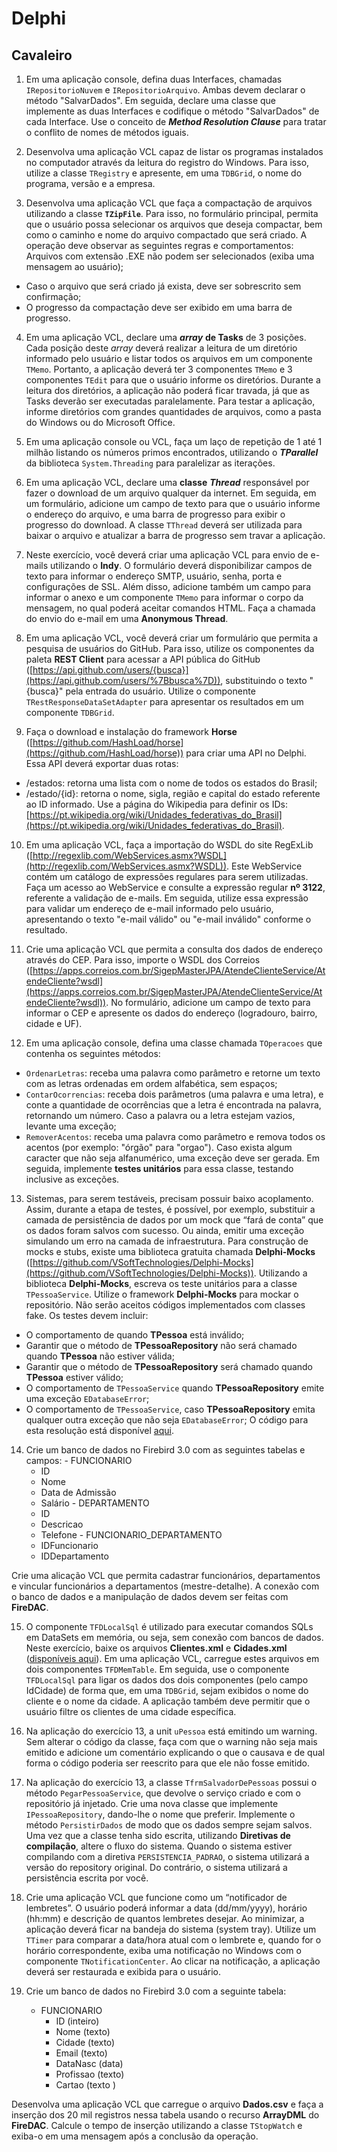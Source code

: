 # Delphi

## Cavaleiro

1. Em uma aplicação console, defina duas Interfaces, chamadas `IRepositorioNuvem` e `IRepositorioArquivo`. Ambas devem declarar o método "SalvarDados". Em seguida, declare uma classe que implemente as duas Interfaces e codifique o método "SalvarDados" de cada Interface. Use o conceito de _**Method Resolution Clause**_ para tratar o conflito de nomes de métodos iguais.

2. Desenvolva uma aplicação VCL capaz de listar os programas instalados no computador através da leitura do registro do Windows. Para isso, utilize a classe `TRegistry` e apresente, em uma `TDBGrid`, o nome do programa, versão e a empresa.

3. Desenvolva uma aplicação VCL que faça a compactação de arquivos utilizando a classe  **`TZipFile`**. Para isso, no formulário principal, permita que o usuário possa selecionar os arquivos que deseja compactar, bem como o caminho e nome do arquivo compactado que será criado. A operação deve observar as seguintes regras e comportamentos: Arquivos com extensão .EXE não podem ser selecionados (exiba uma mensagem ao usuário);
-   Caso o arquivo que será criado já exista, deve ser sobrescrito sem confirmação;
-   O progresso da compactação deve ser exibido em uma barra de progresso.

4. Em uma aplicação VCL, declare uma _**array**_  **de Tasks** de 3 posições. Cada posição deste _array_ deverá realizar a leitura de um diretório informado pelo usuário e listar todos os arquivos em um componente `TMemo`. Portanto, a aplicação deverá ter 3 componentes `TMemo` e 3 componentes `TEdit` para que o usuário informe os diretórios. Durante a leitura dos diretórios, a aplicação não poderá ficar travada, já que as Tasks deverão ser executadas paralelamente. Para testar a aplicação, informe diretórios com grandes quantidades de arquivos, como a pasta do Windows ou do Microsoft Office.

5. Em uma aplicação console ou VCL, faça um laço de repetição de 1 até 1 milhão listando os números primos encontrados, utilizando o _**TParallel**_ da biblioteca `System.Threading` para paralelizar as iterações.

6. Em uma aplicação VCL, declare uma **classe**  _**Thread**_ responsável por fazer o download de um arquivo qualquer da internet. Em seguida, em um formulário, adicione um campo de texto para que o usuário informe o endereço do arquivo, e uma barra de progresso para exibir o progresso do download. A classe `TThread` deverá ser utilizada para baixar o arquivo e atualizar a barra de progresso sem travar a aplicação.

7. Neste exercício, você deverá criar uma aplicação VCL para envio de e-mails utilizando o  **Indy**. O formulário deverá disponibilizar campos de texto para informar o endereço SMTP, usuário, senha, porta e configurações de SSL. Além disso, adicione também um campo para informar o anexo e um componente  `TMemo`  para informar o corpo da mensagem, no qual poderá aceitar comandos HTML. Faça a chamada do envio do e-mail em uma  **Anonymous Thread**.

8. Em uma aplicação VCL, você deverá criar um formulário que permita a pesquisa de usuários do GitHub. Para isso, utilize os componentes da paleta **REST Client** para acessar a API pública do GitHub ([https://api.github.com/users/{busca}](https://api.github.com/users/%7Bbusca%7D)), substituindo o texto "{busca}" pela entrada do usuário. Utilize o componente `TRestResponseDataSetAdapter` para apresentar os resultados em um componente `TDBGrid`.

9. Faça o download e instalação do framework  **Horse**  ([https://github.com/HashLoad/horse](https://github.com/HashLoad/horse)) para criar uma API no Delphi. Essa API deverá exportar duas rotas:
-   /estados: retorna uma lista com o nome de todos os estados do Brasil;
-   /estado/{id}: retorna o nome, sigla, região e capital do estado referente ao ID informado. Use a página do Wikipedia para definir os IDs:  [https://pt.wikipedia.org/wiki/Unidades_federativas_do_Brasil](https://pt.wikipedia.org/wiki/Unidades_federativas_do_Brasil).

10. Em uma aplicação VCL, faça a importação do WSDL do site RegExLib ([http://regexlib.com/WebServices.asmx?WSDL](http://regexlib.com/WebServices.asmx?WSDL)). Este WebService contém um catálogo de expressões regulares para serem utilizadas. Faça um acesso ao WebService e consulte a expressão regular **nº 3122**, referente a validação de e-mails. Em seguida, utilize essa expressão para validar um endereço de e-mail informado pelo usuário, apresentando o texto "e-mail válido" ou "e-mail inválido" conforme o resultado.

11. Crie uma aplicação VCL que permita a consulta dos dados de endereço através do CEP. Para isso, importe o WSDL dos Correios ([https://apps.correios.com.br/SigepMasterJPA/AtendeClienteService/AtendeCliente?wsdl](https://apps.correios.com.br/SigepMasterJPA/AtendeClienteService/AtendeCliente?wsdl)). No formulário, adicione um campo de texto para informar o CEP e apresente os dados do endereço (logradouro, bairro, cidade e UF).

12. Em uma aplicação console, defina uma classe chamada  `TOperacoes`  que contenha os seguintes métodos:
- `OrdenarLetras`: receba uma palavra como parâmetro e retorne um texto com as letras ordenadas em ordem alfabética, sem espaços;
- `ContarOcorrencias`: receba dois parâmetros (uma palavra e uma letra), e conte a quantidade de ocorrências que a letra é encontrada na palavra, retornando um número. Caso a palavra ou a letra estejam vazios, levante uma exceção;
 - `RemoverAcentos`: receba uma palavra como parâmetro e remova todos os acentos (por exemplo: "órgão" para "orgao"). Caso exista algum caracter que não seja alfanumérico, uma exceção deve ser gerada.
Em seguida, implemente  **testes unitários**  para essa classe, testando inclusive as exceções.

13. Sistemas, para serem testáveis, precisam possuir baixo acoplamento. Assim, durante a etapa de testes, é possível, por exemplo, substituir a camada de persistência de dados por um mock que “fará de conta” que os dados foram salvos com sucesso. Ou ainda, emitir uma exceção simulando um erro na camada de infraestrutura. Para construção de mocks e stubs, existe uma biblioteca gratuita chamada  **Delphi-Mocks**  ([https://github.com/VSoftTechnologies/Delphi-Mocks](https://github.com/VSoftTechnologies/Delphi-Mocks)). Utilizando a biblioteca  **Delphi-Mocks**, escreva os teste unitários para a classe  `TPessoaService`. Utilize o framework  **Delphi-Mocks**  para mockar o repositório. Não serão aceitos códigos implementados com classes fake. Os testes devem incluir:
- O comportamento de quando  **TPessoa**  está inválido;
- Garantir que o método de  **TPessoaRepository**  não será chamado quando  **TPessoa**  não estiver válida;
- Garantir que o método de  **TPessoaRepository**  será chamado quando  **TPessoa**  estiver válido;
- O comportamento de  `TPessoaService`  quando  **TPessoaRepository**  emite uma exceção  `EDatabaseError`;
- O comportamento de  `TPessoaService`, caso  **TPessoaRepository**  emita qualquer outra exceção que não seja  `EDatabaseError`;
O código para esta resolução está disponível  [aqui](https://github.com/db1global/mestre-dos-codigos/tree/master/docs/files/cavaleiro-delphi/projeto).

14.  Crie um banco de dados no Firebird 3.0 com as seguintes tabelas e campos:
    -   FUNCIONARIO
        -   ID
        -   Nome
        -   Data de Admissão
        -   Salário
    -   DEPARTAMENTO
        -   ID
        -   Descricao
        -   Telefone
    -   FUNCIONARIO_DEPARTAMENTO
        -   IDFuncionario
        -   IDDepartamento

Crie uma alicação VCL que permita cadastrar funcionários, departamentos e vincular funcionários a departamentos (mestre-detalhe). A conexão com o banco de dados e a manipulação de dados devem ser feitas com  **FireDAC**.

15. O componente `TFDLocalSql` é utilizado para executar comandos SQLs em DataSets em memória, ou seja, sem conexão com bancos de dados. Neste exercício, baixe os arquivos **Clientes.xml** e **Cidades.xml** ([disponíveis aqui](https://github.com/db1global/mestre-dos-codigos/tree/master/docs/files/cavaleiro-delphi/dados)). Em uma aplicação VCL, carregue estes arquivos em dois componentes `TFDMemTable`. Em seguida, use o componente `TFDLocalSql` para ligar os dados dos dois componentes (pelo campo IdCidade) de forma que, em uma `TDBGrid`, sejam exibidos o nome do cliente e o nome da cidade. A aplicação também deve permitir que o usuário filtre os clientes de uma cidade específica.

16. Na aplicação do exercício 13, a unit `uPessoa` está emitindo um warning. Sem alterar o código da classe, faça com que o warning não seja mais emitido e adicione um comentário explicando o que o causava e de qual forma o código poderia ser reescrito para que ele não fosse emitido.

17. Na aplicação do exercício 13, a classe `TfrmSalvadorDePessoas` possui o método `PegarPessoaService`, que devolve o serviço criado e com o repositório já injetado. Crie uma nova classe que implemente `IPessoaRepository`, dando-lhe o nome que preferir. Implemente o método `PersistirDados` de modo que os dados sempre sejam salvos. Uma vez que a classe tenha sido escrita, utilizando **Diretivas de compilação**, altere o fluxo do sistema. Quando o sistema estiver compilando com a diretiva `PERSISTENCIA_PADRAO`, o sistema utilizará a versão do repository original. Do contrário, o sistema utilizará a persistência escrita por você.

18. Crie uma aplicação VCL que funcione como um “notificador de lembretes”. O usuário poderá informar a data (dd/mm/yyyy), horário (hh:mm) e descrição de quantos lembretes desejar. Ao minimizar, a aplicação deverá ficar na bandeja do sistema (system tray). Utilize um `TTimer` para comparar a data/hora atual com o lembrete e, quando for o horário correspondente, exiba uma notificação no Windows com o componente `TNotificationCenter`. Ao clicar na notificação, a aplicação deverá ser restaurada e exibida para o usuário.

19. Crie um banco de dados no Firebird 3.0 com a seguinte tabela:
    -   FUNCIONARIO
        -   ID (inteiro)
        -   Nome (texto)
        -   Cidade (texto)
        -   Email (texto)
        -   DataNasc (data)
        -   Profissao (texto)
        -   Cartao (texto )

Desenvolva uma aplicação VCL que carregue o arquivo  **Dados.csv**  e faça a inserção dos 20 mil registros nessa tabela usando o recurso  **ArrayDML**  do  **FireDAC**. Calcule o tempo de inserção utilizando a classe  `TStopWatch`  e exiba-o em uma mensagem após a conclusão da operação.